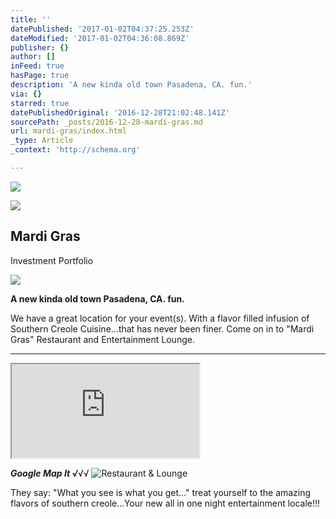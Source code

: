 ```yaml
---
title: ''
datePublished: '2017-01-02T04:37:25.253Z'
dateModified: '2017-01-02T04:36:08.869Z'
publisher: {}
author: []
inFeed: true
hasPage: true
description: 'A new kinda old town Pasadena, CA. fun.'
via: {}
starred: true
datePublishedOriginal: '2016-12-28T21:02:48.141Z'
sourcePath: _posts/2016-12-28-mardi-gras.md
url: mardi-gras/index.html
_type: Article
_context: 'http://schema.org'

---
```

![](https://the-grid-user-content.s3-us-west-2.amazonaws.com/702b6fc2-a549-4d6d-aff2-f98d3d5d70db.png)

<article style=""><img src="https://the-grid-user-content.s3-us-west-2.amazonaws.com/fab995ca-5dff-4e1d-8e45-a8ac66b34139.jpg" /><h1>Mardi Gras</h1><p>Investment Portfolio</p></article>

![](https://the-grid-user-content.s3-us-west-2.amazonaws.com/c3d74f60-a89c-4980-aa6b-04515a00315b.jpg)

**A new kinda old town Pasadena, CA. fun.**

We have a great location for your event(s). With a flavor filled infusion of Southern Creole Cuisine...that has never been finer. Come on in to "Mardi Gras" Restaurant and Entertainment Lounge.

---

<iframe src="https://the-grid.github.io/ed-location/?latitude=20&amp;longitude=-35&amp;zoom=11&amp;address=Pasadena%2C%20California%2C%20United%20States" style=""></iframe>

_**Google Map It √**_√√
![ Restaurant & Lounge](https://the-grid-user-content.s3-us-west-2.amazonaws.com/ca0c7a79-081c-4f8a-bde0-e43f9ece1041.jpg)

They say: "What you see is what you get..." treat yourself to the amazing flavors of southern creole...Your new all in one night entertainment locale!!!